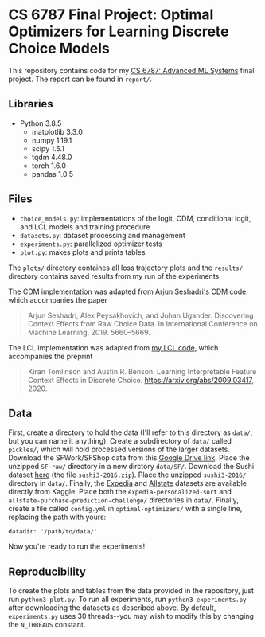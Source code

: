 # CS 6787 Final Project: Optimal Optimizers for Learning Discrete Choice Models

This repository contains code for my [CS 6787: Advanced ML Systems](https://www.cs.cornell.edu/courses/cs6787/2020fa/) final project. The report can be found in `report/`.

## Libraries
- Python 3.8.5
  - matplotlib 3.3.0
  - numpy 1.19.1
  - scipy 1.5.1
  - tqdm 4.48.0
  - torch 1.6.0
  - pandas 1.0.5
  
## Files
- `choice_models.py`: implementations of the logit, CDM, conditional logit, and LCL models and training procedure
- `datasets.py`: dataset processing and management
- `experiments.py`: parallelized optimizer tests
- `plot.py`: makes plots and prints tables

The `plots/` directory containes all loss trajectory plots and the `results/` directory contains saved results from my run of the experiments.

The CDM implementation was adapted from [Arjun Seshadri's CDM code](https://github.com/arjunsesh/cdm-icml), which accompanies the paper
> Arjun Seshadri, Alex Peysakhovich, and Johan Ugander. Discovering Context Effects from Raw Choice Data. In International Conference on Machine Learning, 2019. 5660–5669.

The LCL implementation was adapted from [my LCL code](https://github.com/tomlinsonk/feature-context-effects), which accompanies the preprint
> Kiran Tomlinson and Austin R. Benson. Learning Interpretable Feature Context Effects in Discrete Choice. https://arxiv.org/abs/2009.03417, 2020.

## Data
First, create a directory to hold the data (I'll refer to this directory as `data/`, but you can name it anything). Create a subdirectory of `data/` called `pickles/`,
which will hold processed versions of the larger datasets. Download the SFWork/SFShop data from this [Google Drive link](https://drive.google.com/file/d/15CMJ7_caeKXcXkMIRGVWSnp5M18S8T6G/view?usp=sharing).
Place the unzipped `SF-raw/` directory in a new dirctory `data/SF/`. Download the Sushi dataset [here](http://www.kamishima.net/sushi/) (the file `sushi3-2016.zip`).
Place the unzipped `sushi3-2016/` directory in `data/`. Finally, the [Expedia](https://www.kaggle.com/c/expedia-personalized-sort/data) and [Allstate](https://www.kaggle.com/c/allstate-purchase-prediction-challenge)
datasets are available directly from Kaggle. Place both the `expedia-personalized-sort` and `allstate-purchase-prediction-challenge/` directories in `data/`. Finally, create a file called `config.yml` in `optimal-optimizers/` with a single line, replacing the path with yours:

`datadir: '/path/to/data/'`

Now you're ready to run the experiments!

## Reproducibility
To create the plots and tables from the data provided in the repository, just run `python3 plot.py`. To run all experiments, 
run `python3 experiments.py` after downloading the datasets as described above. By default, `experiments.py` uses 30 threads--you may wish to modify this by changing the 
`N_THREADS` constant.
